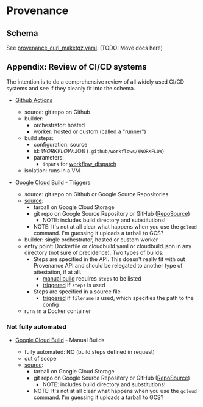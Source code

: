 # Provenance

## Schema

See [provenance_curl_maketgz.yaml](examples/provenance_curl_maketgz.yaml).
(TODO: Move docs here)

## Appendix: Review of CI/CD systems

The intention is to do a comprehensive review of all widely used CI/CD systems
and see if they cleanly fit into the schema.

*   [Github Actions](https://docs.github.com/en/actions)

    *   source: git repo on Github
    *   builder:
        *   orchestrator: hosted
        *   worker: hosted or custom (called a "runner")
    *   build steps:
        *   configuration: source
        *   id: $WORKFLOW:$JOB (`.github/workflows/$WORKFLOW`)
        *   parameters:
            *   `inputs` for
                [workflow_dispatch](https://docs.github.com/en/actions/managing-workflow-runs/manually-running-a-workflow)
    *   isolation: runs in a VM

*   [Google Cloud Build](https://cloud.google.com/cloud-build/docs) - Triggers

    *   source: git repo on Github or Google Source Repositories
    *   [source](https://cloud.google.com/cloud-build/docs/api/reference/rest/v1/projects.builds#source):
        *   tarball on Google Cloud Storage
        *   git repo on Google Source Repository or GitHub
            ([RepoSource](https://cloud.google.com/cloud-build/docs/api/reference/rest/v1/RepoSource))
            *   NOTE: includes build directory and substitutions!
        *   NOTE: It's not at all clear what happens when you use the `gcloud`
            command. I'm guessing it uploads a tarball to GCS?
    *   builder: single orchestrator, hosted or custom worker
    *   entry point: Dockerfile or cloudbuild.yaml or cloudbuild.json in any
        directory (not sure of precidence). Two types of builds:
        *   Steps are specified in the API. This doesn't really fit with out
            Provenance API and should be relegated to another type of
            attestation, if at all.
            *   [manual build](https://cloud.google.com/cloud-build/docs/api/reference/rest/v1/projects.builds/create)
                requires `steps` to be listed
            *   [triggered](https://cloud.google.com/cloud-build/docs/api/reference/rest/v1/projects.triggers/create)
                if `steps` is used
        *   Steps are specified in a source file
            *   [triggered](https://cloud.google.com/cloud-build/docs/api/reference/rest/v1/projects.triggers/create)
                if `filename` is used, which specifies the path to the config
    *   runs in a Docker container

### Not fully automated

*   [Google Cloud Build](https://cloud.google.com/cloud-build/docs) - Manual
    Builds

    *   fully automated: NO (build steps defined in request)
    *   out of scope
    *   [source](https://cloud.google.com/cloud-build/docs/api/reference/rest/v1/projects.builds#source):
        *   tarball on Google Cloud Storage
        *   git repo on Google Source Repository or GitHub
            ([RepoSource](https://cloud.google.com/cloud-build/docs/api/reference/rest/v1/RepoSource))
            *   NOTE: includes build directory and substitutions!
        *   NOTE: It's not at all clear what happens when you use the `gcloud`
            command. I'm guessing it uploads a tarball to GCS?
